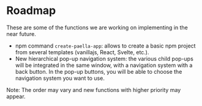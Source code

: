 # Roadmap

These are some of the functions we are working on implementing in the near future. 

- npm command `create-paella-app`: allows to create a basic npm project from several templates (vanillajs, React, Svelte, etc.).
- New hierarchical pop-up navigation system: the various child pop-ups will be integrated in the same window, with a navigation system with a back button. In the pop-up buttons, you will be able to choose the navigation system you want to use.

Note: The order may vary and new functions with higher priority may appear.
